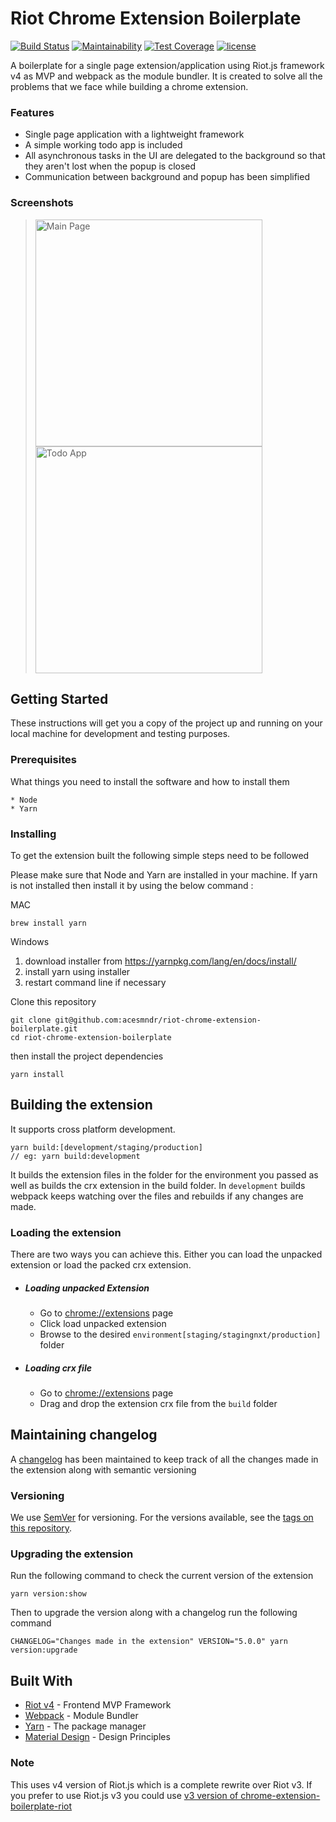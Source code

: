 # Riot Chrome Extension Boilerplate
[![Build Status](https://travis-ci.org/Acesmndr/chrome-extension-boilerplate-riot.svg?branch=master)](https://travis-ci.org/Acesmndr/chrome-extension-boilerplate-riot)
[![Maintainability](https://api.codeclimate.com/v1/badges/454ecbf346f2744ccee4/maintainability)](https://codeclimate.com/github/Acesmndr/chrome-extension-boilerplate-riot/maintainability)
[![Test Coverage](https://api.codeclimate.com/v1/badges/454ecbf346f2744ccee4/test_coverage)](https://codeclimate.com/github/Acesmndr/chrome-extension-boilerplate-riot/test_coverage)
[![license](https://img.shields.io/npm/l/express.svg)]()

A boilerplate for a single page extension/application using Riot.js framework v4 as MVP and webpack as the module bundler.
It is created to solve all the problems that we face while building a chrome extension.

### Features
* Single page application with a lightweight framework
* A simple working todo app is included
* All asynchronous tasks in the UI are delegated to the background so that they aren't lost when the popup is closed
* Communication between background and popup has been simplified

### Screenshots
><img width="363" alt="Main Page" src="https://user-images.githubusercontent.com/4254571/65899879-6646d200-e3d4-11e9-93c9-db8853515edf.png">
><img width="363" alt="Todo App" src="https://user-images.githubusercontent.com/4254571/65899881-66df6880-e3d4-11e9-9b4c-a6908b1fe85b.png">

## Getting Started

These instructions will get you a copy of the project up and running on your local machine for development and testing purposes.

### Prerequisites

What things you need to install the software and how to install them

```
* Node
* Yarn
```

### Installing

To get the extension built the following simple steps need to be followed

Please make sure that Node and Yarn are installed in your machine.
If yarn is not installed then install it by using the below command :

MAC

```
brew install yarn
```

Windows

1. download installer from https://yarnpkg.com/lang/en/docs/install/
2. install yarn using installer
3. restart command line if necessary

Clone this repository

```
git clone git@github.com:acesmndr/riot-chrome-extension-boilerplate.git
cd riot-chrome-extension-boilerplate
```

then install the project dependencies
```
yarn install
```

## Building the extension

It supports cross platform development. 

```
yarn build:[development/staging/production]
// eg: yarn build:development
```

It builds the extension files in the folder for the environment you passed as well as builds the crx extension in the build folder.
In `development` builds webpack keeps watching over the files and rebuilds if any changes are made. 

### Loading the extension

There are two ways you can achieve this. Either you can load the unpacked extension or load the packed crx extension.

* ##### Loading unpacked Extension

    * Go to [chrome://extensions](chrome://extensions) page
    * Click load unpacked extension
    * Browse to the desired `environment[staging/stagingnxt/production]` folder

* ##### Loading crx file

    * Go to [chrome://extensions](chrome://extensions) page
    * Drag and drop the extension crx file from the `build` folder

## Maintaining changelog

A [changelog](https://github.com/cloudfactory/workstream-browser-timer/blob/master/changelog.md) has been maintained to keep track of all the changes made in the extension along with semantic versioning

### Versioning

We use [SemVer](http://semver.org/) for versioning. For the versions available, see the [tags on this repository](https://github.com/cloudfactory/workstream-browser-timer/tags).

### Upgrading the extension

Run the following command to check the current version of the extension
```
yarn version:show
```
Then to upgrade the version along with a changelog run the following command
```
CHANGELOG="Changes made in the extension" VERSION="5.0.0" yarn version:upgrade
```

## Built With

* [Riot v4](https://riot.js.org/) - Frontend MVP Framework
* [Webpack](https://webpack.js.org/concepts/) - Module Bundler
* [Yarn](https://yarnpkg.com/en) - The package manager
* [Material Design](https://material.io/guidelines/material-design/introduction.html#introduction-goals) - Design Principles

### Note
This uses v4 version of Riot.js which is a complete rewrite over Riot v3. If you prefer to use Riot.js v3 you could use [v3 version of chrome-extension-boilerplate-riot](https://github.com/Acesmndr/chrome-extension-boilerplate-riot/tree/riot-v3)
